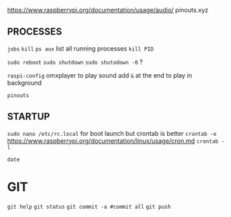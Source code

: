 https://www.raspberrypi.org/documentation/usage/audio/
pinouts.xyz


## PROCESSES
`jobs`
`kill`
`ps aux` list all running processes
`kill PID`

`sudo reboot`
`sudo shutdown`
`sudo shutodown -0` ?

`raspi-config`
omxplayer to play sound
add `&` at the end to play in background

`pinouts`

## STARTUP
`sudo nano /etc/rc.local` for boot launch but crontab is better
`crontab -e`
https://www.raspberrypi.org/documentation/linux/usage/cron.md
`crontab -l`

`date`

# GIT
`git help`
`git status`
`git commit -a #commit all`
`git push`
